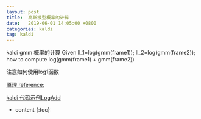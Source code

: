 ```yaml
---
layout: post
title:  高斯模型概率的计算
date:   2019-06-01 14:05:00 +0800
categories: kaldi
tag: kaldi
---
```


kaldi gmm 概率的计算
Given ll_1=log(gmm(frame1)); ll_2=log(gmm(frame2));  
how to compute log(gmm(frame1) + gmm(frame2))

注意如何使用log1函数

[原理 reference:](https://stackoverflow.com/questions/3974793/how-to-expand-and-compute-loga-b)

[kaldi 代码示例LogAdd](https://github.com/kaldi-asr/kaldi/blob/8706f068cc4e06099f85ac8241a8f5893dd71916/src/base/kaldi-math.h#L205)


* content
{:toc}
